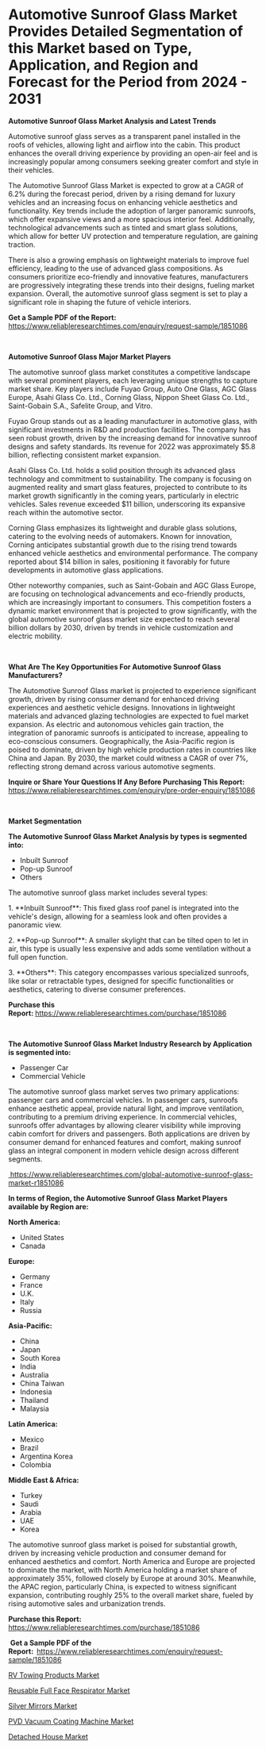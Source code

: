 <p><h1>Automotive Sunroof Glass Market Provides Detailed Segmentation of this Market based on Type, Application, and Region and Forecast for the Period from 2024 - 2031</h1></p><p><strong>Automotive Sunroof Glass Market Analysis and Latest Trends</strong></p>
<p><p>Automotive sunroof glass serves as a transparent panel installed in the roofs of vehicles, allowing light and airflow into the cabin. This product enhances the overall driving experience by providing an open-air feel and is increasingly popular among consumers seeking greater comfort and style in their vehicles.</p><p>The Automotive Sunroof Glass Market is expected to grow at a CAGR of 6.2% during the forecast period, driven by a rising demand for luxury vehicles and an increasing focus on enhancing vehicle aesthetics and functionality. Key trends include the adoption of larger panoramic sunroofs, which offer expansive views and a more spacious interior feel. Additionally, technological advancements such as tinted and smart glass solutions, which allow for better UV protection and temperature regulation, are gaining traction. </p><p>There is also a growing emphasis on lightweight materials to improve fuel efficiency, leading to the use of advanced glass compositions. As consumers prioritize eco-friendly and innovative features, manufacturers are progressively integrating these trends into their designs, fueling market expansion. Overall, the automotive sunroof glass segment is set to play a significant role in shaping the future of vehicle interiors.</p></p>
<p><strong>Get a Sample PDF of the Report:&nbsp;</strong> <a href="https://www.reliableresearchtimes.com/enquiry/request-sample/1851086?utm_campaign=1355&utm_medium=2&utm_source=Github&utm_content=ia&utm_term=18102024&utm_id=automotive-sunroof-glass">https://www.reliableresearchtimes.com/enquiry/request-sample/1851086</a></p>
<p>&nbsp;</p>
<p><strong>Automotive Sunroof Glass Major Market Players</strong></p>
<p><p>The automotive sunroof glass market constitutes a competitive landscape with several prominent players, each leveraging unique strengths to capture market share. Key players include Fuyao Group, Auto One Glass, AGC Glass Europe, Asahi Glass Co. Ltd., Corning Glass, Nippon Sheet Glass Co. Ltd., Saint-Gobain S.A., Safelite Group, and Vitro.</p><p>Fuyao Group stands out as a leading manufacturer in automotive glass, with significant investments in R&D and production facilities. The company has seen robust growth, driven by the increasing demand for innovative sunroof designs and safety standards. Its revenue for 2022 was approximately $5.8 billion, reflecting consistent market expansion.</p><p>Asahi Glass Co. Ltd. holds a solid position through its advanced glass technology and commitment to sustainability. The company is focusing on augmented reality and smart glass features, projected to contribute to its market growth significantly in the coming years, particularly in electric vehicles. Sales revenue exceeded $11 billion, underscoring its expansive reach within the automotive sector.</p><p>Corning Glass emphasizes its lightweight and durable glass solutions, catering to the evolving needs of automakers. Known for innovation, Corning anticipates substantial growth due to the rising trend towards enhanced vehicle aesthetics and environmental performance. The company reported about $14 billion in sales, positioning it favorably for future developments in automotive glass applications.</p><p>Other noteworthy companies, such as Saint-Gobain and AGC Glass Europe, are focusing on technological advancements and eco-friendly products, which are increasingly important to consumers. This competition fosters a dynamic market environment that is projected to grow significantly, with the global automotive sunroof glass market size expected to reach several billion dollars by 2030, driven by trends in vehicle customization and electric mobility.</p></p>
<p>&nbsp;</p>
<p><strong>What Are The Key Opportunities For Automotive Sunroof Glass Manufacturers?</strong></p>
<p><p>The Automotive Sunroof Glass market is projected to experience significant growth, driven by rising consumer demand for enhanced driving experiences and aesthetic vehicle designs. Innovations in lightweight materials and advanced glazing technologies are expected to fuel market expansion. As electric and autonomous vehicles gain traction, the integration of panoramic sunroofs is anticipated to increase, appealing to eco-conscious consumers. Geographically, the Asia-Pacific region is poised to dominate, driven by high vehicle production rates in countries like China and Japan. By 2030, the market could witness a CAGR of over 7%, reflecting strong demand across various automotive segments.</p></p>
<p><strong>Inquire or Share Your Questions If Any Before Purchasing This Report:</strong> <a href="https://www.reliableresearchtimes.com/enquiry/pre-order-enquiry/1851086?utm_campaign=1355&utm_medium=2&utm_source=Github&utm_content=ia&utm_term=18102024&utm_id=automotive-sunroof-glass">https://www.reliableresearchtimes.com/enquiry/pre-order-enquiry/1851086</a></p>
<p>&nbsp;</p>
<p><strong>Market Segmentation</strong></p>
<p><strong>The Automotive Sunroof Glass Market Analysis by types is segmented into:</strong></p>
<p><ul><li>Inbuilt Sunroof</li><li>Pop-up Sunroof</li><li>Others</li></ul></p>
<p><p>The automotive sunroof glass market includes several types: </p><p>1. **Inbuilt Sunroof**: This fixed glass roof panel is integrated into the vehicle's design, allowing for a seamless look and often provides a panoramic view.</p><p>2. **Pop-up Sunroof**: A smaller skylight that can be tilted open to let in air, this type is usually less expensive and adds some ventilation without a full open function.</p><p>3. **Others**: This category encompasses various specialized sunroofs, like solar or retractable types, designed for specific functionalities or aesthetics, catering to diverse consumer preferences.</p></p>
<p><strong>Purchase this Report:&nbsp;</strong><a href="https://www.reliableresearchtimes.com/purchase/1851086?utm_campaign=1355&utm_medium=2&utm_source=Github&utm_content=ia&utm_term=18102024&utm_id=automotive-sunroof-glass">https://www.reliableresearchtimes.com/purchase/1851086</a></p>
<p>&nbsp;</p>
<p><strong>The Automotive Sunroof Glass Market Industry Research by Application is segmented into:</strong></p>
<p><ul><li>Passenger Car</li><li>Commercial Vehicle</li></ul></p>
<p><p>The automotive sunroof glass market serves two primary applications: passenger cars and commercial vehicles. In passenger cars, sunroofs enhance aesthetic appeal, provide natural light, and improve ventilation, contributing to a premium driving experience. In commercial vehicles, sunroofs offer advantages by allowing clearer visibility while improving cabin comfort for drivers and passengers. Both applications are driven by consumer demand for enhanced features and comfort, making sunroof glass an integral component in modern vehicle design across different segments.</p></p>
<p><a href="https://www.reliableresearchtimes.com/global-automotive-sunroof-glass-market-r1851086?utm_campaign=1355&utm_medium=2&utm_source=Github&utm_content=ia&utm_term=18102024&utm_id=automotive-sunroof-glass">&nbsp;https://www.reliableresearchtimes.com/global-automotive-sunroof-glass-market-r1851086</a></p>
<p><strong>In terms of Region, the Automotive Sunroof Glass Market Players available by Region are:</strong></p>
<p>
    <p> <strong> North America: </strong>
        <ul>
            <li>United States</li>
            <li>Canada</li>
        </ul>
        </p> 
    <p> <strong> Europe: </strong>
        <ul>
            <li>Germany</li>
            <li>France</li>
            <li>U.K.</li>
            <li>Italy</li>
            <li>Russia</li>
        </ul>
        </p> 
    <p> <strong> Asia-Pacific: </strong>
        <ul>
            <li>China</li>
            <li>Japan</li>
            <li>South Korea</li>
            <li>India</li>
            <li>Australia</li>
            <li>China Taiwan</li>
            <li>Indonesia</li>
            <li>Thailand</li>
            <li>Malaysia</li>
        </ul>
        </p> 
    <p> <strong> Latin America: </strong>
        <ul>
            <li>Mexico</li>
            <li>Brazil</li>
            <li>Argentina Korea</li>
            <li>Colombia</li>
        </ul>
        </p> 
    <p> <strong> Middle East & Africa: </strong>
        <ul>
            <li>Turkey</li>
            <li>Saudi</li>
            <li>Arabia</li>
            <li>UAE</li>
            <li>Korea</li>
        </ul>
    </p>
    </p>
<p><p>The automotive sunroof glass market is poised for substantial growth, driven by increasing vehicle production and consumer demand for enhanced aesthetics and comfort. North America and Europe are projected to dominate the market, with North America holding a market share of approximately 35%, followed closely by Europe at around 30%. Meanwhile, the APAC region, particularly China, is expected to witness significant expansion, contributing roughly 25% to the overall market share, fueled by rising automotive sales and urbanization trends.</p></p>
<p><strong>Purchase this Report: </strong><a href="https://www.reliableresearchtimes.com/purchase/1851086?utm_campaign=1355&utm_medium=2&utm_source=Github&utm_content=ia&utm_term=18102024&utm_id=automotive-sunroof-glass">https://www.reliableresearchtimes.com/purchase/1851086</a></p>
<p>&nbsp;<strong>Get a Sample PDF of the Report:&nbsp;&nbsp;</strong><a href="https://www.reliableresearchtimes.com/enquiry/request-sample/1851086?utm_campaign=1355&utm_medium=2&utm_source=Github&utm_content=ia&utm_term=18102024&utm_id=automotive-sunroof-glass">https://www.reliableresearchtimes.com/enquiry/request-sample/1851086</a></p>
<p><strong></strong></p>
<p><p><a href="https://www.linkedin.com/pulse/rv-towing-products-market-industry-landscape-growth-trajectories-cirwf?utm_campaign=1355&utm_medium=2&utm_source=Github&utm_content=ia&utm_term=18102024&utm_id=automotive-sunroof-glass">RV Towing Products Market</a></p><p><a href="https://www.linkedin.com/pulse/digital-transformation-reusable-full-face-respirator-12mxc?utm_campaign=1355&utm_medium=2&utm_source=Github&utm_content=ia&utm_term=18102024&utm_id=automotive-sunroof-glass">Reusable Full Face Respirator Market</a></p><p><a href="https://www.linkedin.com/pulse/silver-mirrors-market-share-analysis-growth-trends-4yc9c?utm_campaign=1355&utm_medium=2&utm_source=Github&utm_content=ia&utm_term=18102024&utm_id=automotive-sunroof-glass">Silver Mirrors Market</a></p><p><a href="https://www.linkedin.com/pulse/pvd-vacuum-coating-machine-market-global-regional-analysis-b8pmc?utm_campaign=1355&utm_medium=2&utm_source=Github&utm_content=ia&utm_term=18102024&utm_id=automotive-sunroof-glass">PVD Vacuum Coating Machine Market</a></p><p><a href="https://www.linkedin.com/pulse/emerging-technologies-reshaping-detached-house-market-impact-buuce?utm_campaign=1355&utm_medium=2&utm_source=Github&utm_content=ia&utm_term=18102024&utm_id=automotive-sunroof-glass">Detached House Market</a></p></p>